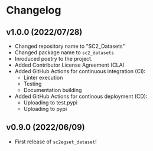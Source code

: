 # Changelog

<!--next-version-placeholder-->

## v1.0.0 (2022/07/28)

- Changed repository name to "SC2_Datasets"
- Changed package name to ```sc2_datasets```
- Inroduced poetry to the project.
- Added Contributor License Agreement (CLA)
- Added GitHub Actions for continuous integration (CI):
    - Linter execution
    - Testing
    - Documentation building
- Added GitHub Actions for continous deployment (CD):
    - Uploading to test.pypi
    - Uploading to pypi

## v0.9.0 (2022/06/09)

- First release of `sc2egset_dataset`!
